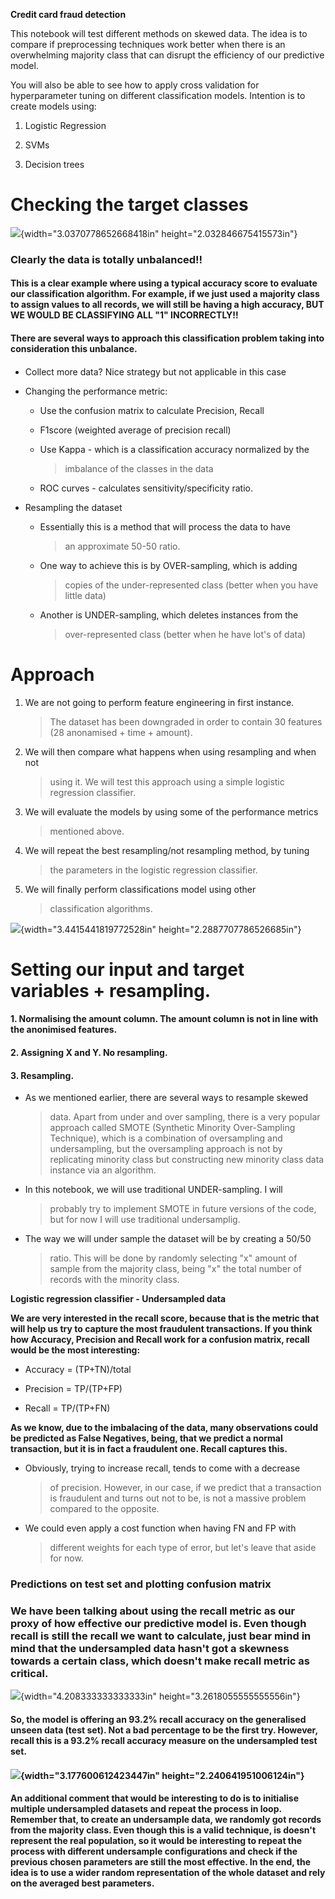 **Credit card fraud detection**

This notebook will test different methods on skewed data. The idea is to
compare if preprocessing techniques work better when there is an
overwhelming majority class that can disrupt the efficiency of our
predictive model.

You will also be able to see how to apply cross validation for
hyperparameter tuning on different classification models. Intention is
to create models using:

1.  Logistic Regression

2.  SVMs

3.  Decision trees

Checking the target classes
===========================

![](media/image1.png){width="3.0370778652668418in"
height="2.032846675415573in"}

### Clearly the data is totally unbalanced!!

#### This is a clear example where using a typical accuracy score to evaluate our classification algorithm. For example, if we just used a majority class to assign values to all records, we will still be having a high accuracy, BUT WE WOULD BE CLASSIFYING ALL \"1\" INCORRECTLY!!

#### There are several ways to approach this classification problem taking into consideration this unbalance.

#### 

-   Collect more data? Nice strategy but not applicable in this case

-   Changing the performance metric:

    -   Use the confusion matrix to calculate Precision, Recall

    -   F1score (weighted average of precision recall)

    -   Use Kappa - which is a classification accuracy normalized by the
        > imbalance of the classes in the data

    -   ROC curves - calculates sensitivity/specificity ratio.

-   Resampling the dataset

    -   Essentially this is a method that will process the data to have
        > an approximate 50-50 ratio.

    -   One way to achieve this is by OVER-sampling, which is adding
        > copies of the under-represented class (better when you have
        > little data)

    -   Another is UNDER-sampling, which deletes instances from the
        > over-represented class (better when he have lot\'s of data)

Approach
========

1.  We are not going to perform feature engineering in first instance.
    > The dataset has been downgraded in order to contain 30 features
    > (28 anonamised + time + amount).

2.  We will then compare what happens when using resampling and when not
    > using it. We will test this approach using a simple logistic
    > regression classifier.

3.  We will evaluate the models by using some of the performance metrics
    > mentioned above.

4.  We will repeat the best resampling/not resampling method, by tuning
    > the parameters in the logistic regression classifier.

5.  We will finally perform classifications model using other
    > classification algorithms.

![](media/image2.png){width="3.4415441819772528in"
height="2.2887707786526685in"}

Setting our input and target variables + resampling.
====================================================

#### 1. Normalising the amount column. The amount column is not in line with the anonimised features.

#### 2. Assigning X and Y. No resampling.

#### 3. Resampling.

-   As we mentioned earlier, there are several ways to resample skewed
    > data. Apart from under and over sampling, there is a very popular
    > approach called SMOTE (Synthetic Minority Over-Sampling
    > Technique), which is a combination of oversampling and
    > undersampling, but the oversampling approach is not by replicating
    > minority class but constructing new minority class data instance
    > via an algorithm.

-   In this notebook, we will use traditional UNDER-sampling. I will
    > probably try to implement SMOTE in future versions of the code,
    > but for now I will use traditional undersamplig.

-   The way we will under sample the dataset will be by creating a 50/50
    > ratio. This will be done by randomly selecting \"x\" amount of
    > sample from the majority class, being \"x\" the total number of
    > records with the minority class.

**Logistic regression classifier - Undersampled data**

**We are very interested in the recall score, because that is the metric
that will help us try to capture the most fraudulent transactions. If
you think how Accuracy, Precision and Recall work for a confusion
matrix, recall would be the most interesting:**

-   Accuracy = (TP+TN)/total

-   Precision = TP/(TP+FP)

-   Recall = TP/(TP+FN)

**As we know, due to the imbalacing of the data, many observations could
be predicted as False Negatives, being, that we predict a normal
transaction, but it is in fact a fraudulent one. Recall captures this.**

-   Obviously, trying to increase recall, tends to come with a decrease
    > of precision. However, in our case, if we predict that a
    > transaction is fraudulent and turns out not to be, is not a
    > massive problem compared to the opposite.

-   We could even apply a cost function when having FN and FP with
    > different weights for each type of error, but let\'s leave that
    > aside for now.

### **Predictions on test set and plotting confusion matrix**

### 

### We have been talking about using the recall metric as our proxy of how effective our predictive model is. Even though recall is still the recall we want to calculate, just bear mind in mind that the undersampled data hasn\'t got a skewness towards a certain class, which doesn\'t make recall metric as critical.

![](media/image3.png){width="4.208333333333333in"
height="3.2618055555555556in"}

#### So, the model is offering an 93.2% recall accuracy on the generalised unseen data (test set). Not a bad percentage to be the first try. However, recall this is a 93.2% recall accuracy measure on the undersampled test set.

#### 

#### ![](media/image4.png){width="3.177600612423447in" height="2.240641951006124in"} 

#### 

#### An additional comment that would be interesting to do is to initialise multiple undersampled datasets and repeat the process in loop. Remember that, to create an undersample data, we randomly got records from the majority class. Even though this is a valid technique, is doesn\'t represent the real population, so it would be interesting to repeat the process with different undersample configurations and check if the previous chosen parameters are still the most effective. In the end, the idea is to use a wider random representation of the whole dataset and rely on the averaged best parameters. 

#### 
